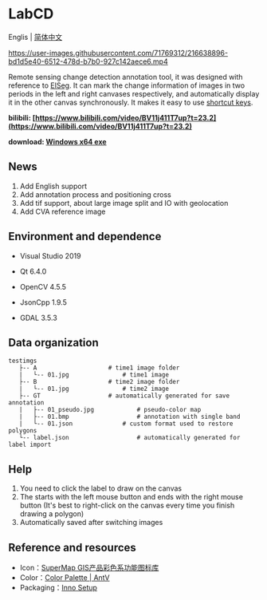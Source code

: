 # LabCD

Englis | [简体中文](./README.md)

https://user-images.githubusercontent.com/71769312/216638896-bd1d5e40-6512-478d-b7b0-927c142aece6.mp4

Remote sensing change detection annotation tool, it was designed with reference to [EISeg](https://github.com/PaddlePaddle/PaddleSeg/tree/release/2.6/EISeg). It can mark the change information of images in two periods in the left and right canvases respectively, and automatically display it in the other canvas synchronously. It makes it easy to use [shortcut keys](https://github.com/geoyee/LabCD/wiki/%E5%BF%AB%E6%8D%B7%E9%94%AE%E5%88%97%E8%A1%A8).

**bilibili: [https://www.bilibili.com/video/BV11j411T7up?t=23.2](https://www.bilibili.com/video/BV11j411T7up?t=23.2)**

**download: [Windows x64 exe](https://github.com/geoyee/LabCD/releases/download/0.2/LabCD-0.2-x64-setup.exe)**

## News

1. Add English support 
2.  Add annotation process and positioning cross
4.  Add tif support, about large image split and IO with geolocation
6.  Add CVA reference image

## Environment and dependence

- Visual Studio 2019

- Qt 6.4.0

- OpenCV 4.5.5

- JsonCpp 1.9.5

- GDAL 3.5.3

## Data organization

```
testimgs
   ├-- A					# time1 image folder
   |   └-- 01.jpg				# time1 image
   ├-- B					# time2 image folder
   |   └-- 01.jpg				# time2 image
   ├-- GT					# automatically generated for save annotation
   |   ├-- 01_pseudo.jpg			# pseudo-color map
   |   ├-- 01.bmp			        # annotation with single band
   |   └-- 01.json				# custom format used to restore polygons
   └-- label.json	 		        # automatically generated for label import
```

## Help

1. You need to click the label to draw on the canvas
2. The starts with the left mouse button and ends with the right mouse button (It's best to right-click on the canvas every time you finish drawing a polygon)
3.  Automatically saved after switching images

## Reference and resources

- Icon：[SuperMap GIS产品彩色系功能图标库](https://www.iconfont.cn/collections/detail?spm=a313x.7781069.1998910419.d9df05512&cid=32519&lang=en-us)
- Color：[Color Palette | AntV](https://antv.vision/en/docs/specification/language/palette)
- Packaging：[Inno Setup](https://jrsoftware.org/)
